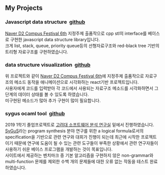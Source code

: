 ## My Projects

### Javascript data structure &nbsp;[github](https://github.com/hongjisung/DataStructure)
[Naver D2 Compus Festival 6th](http://d2campusfest.kr/6th/) 지정주제 출품작으로
cpp stl의 interface를 베이스로 구현한 javascript data structure library입니다.  
크게 list, stack, queue, priority queue등의 선형자료구조와 red-black tree 기반의 트리형 자료구조를 구현하였습니다.

### data structure visualization &nbsp;[github](https://github.com/hongjisung/DataStructure)
위 프로젝트와 같이 [Naver D2 Compus Festival 6th](http://d2campusfest.kr/6th/)에 지정주제 출품작으로
자료구조의 메소드 동작을 애니메이션으로 시각화하는 react기반 프로젝트입니다.  
사용자에게 코드를 입력받아 각 코드에서 사용되는 자료구조 메소드를 시각화하면서 그 단계의 데이터 상태를 볼 수 있도록 하였습니다.  
미구현된 메소드가 많아 추가 구현이 많이 필요합니다.

### sygus ocaml tool &nbsp;[github](https://github.com/hongjisung/SyGuSML)
2019 1학기 졸업프로젝트로 [고려대 소프트웨어 분석 연구실](prl.korea.ac.kr) 밑에서 진행하였습니다.  
[SyGuS](https://sygus.org/)라는 program synthesis 분야 연구를 위한 a logical formula로서의 specification을 기반으로 관련 연구와 대회가 진행이 되는데 최근에 시작한 프로젝트이기 때문에 연구에 도움이 될 수 있는 관련 도구들이 부족한 상황에서 관련 연구자들이 사용하기 쉬운 베이스 프로그램을 개발하는 것이 목표입니다.  
사이트에서 제공하는 벤치마크 중 기본 알고리즘을 구현하지 않은 non-grammar와 multi-function 문제를 제외한 수백 개의 문제들에 대한 오류 없는 작동을 테스트 완료하였습니다.